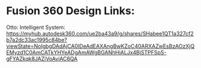
# Fusion 360 Design Links:

Otto: Intelligent System:
https://myhub.autodesk360.com/ue2ba43a9/g/shares/SHabee1QT1a327cf2b7a2dc33ac1995c84be?viewState=NoIgbgDAdAjCA0IDeAdEAXAngBwKZoC40ARXAZwEsBzAOzXjQEMyzd1C0AmCATkYHYeADgAmAWgBGANhHiALJx4BjSTPFSpS-gFYAZkqk8JAZiVoAviAC6QA
